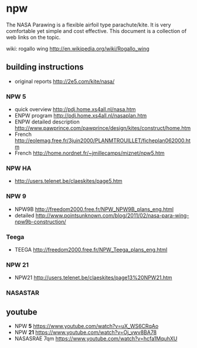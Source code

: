 npw
===

The NASA Parawing is a flexible airfoil type parachute/kite. It is very comfortable yet simple and cost effective. This document is a collection of web links on the topic.

wiki: rogallo wing http://en.wikipedia.org/wiki/Rogallo_wing


## building instructions

 - original reports http://2e5.com/kite/nasa/

### NPW 5
 - quick overview http://pdj.home.xs4all.nl/nasa.htm
 - ENPW program http://pdj.home.xs4all.nl/nasaplan.htm
 - ENPW detailed description http://www.pawprince.com/pawprince/design/kites/construct/home.htm
 - French http://eolemag.free.fr/3juin2000/PLANMTROUILLET/ficheplan062000.htm
 - French http://home.nordnet.fr/~jmillecamps/miznet/npw5.htm

### NPW HA
 - http://users.telenet.be/claeskites/page5.htm

### NPW 9
 - NPW9B http://freedom2000.free.fr/NPW_NPW9B_plans_eng.html
 - detailed http://www.pointsunknown.com/blog/2011/02/nasa-para-wing-npw9b-construction/

### Teega
 - TEEGA http://freedom2000.free.fr/NPW_Teega_plans_eng.html

### NPW 21

 - NPW21 http://users.telenet.be/claeskites/page13%20NPW21.htm

### NASASTAR

### 

## youtube

 - NPW **5** https://www.youtube.com/watch?v=uX_WS6CRqAo
 - NPW **21** https://www.youtube.com/watch?v=Oj_vwv8BA78
 - NASASRAE 7qm https://www.youtube.com/watch?v=hcfa1MquhXU

